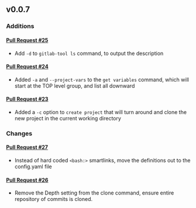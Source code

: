## v0.0.7

### Additions

#### [Pull Request #25](https://github.com/Maahsome/gitlab-tool/pull/25)

- Add `-d` to `gitlab-tool ls` command, to output the description

#### [Pull Request #24](https://github.com/Maahsome/gitlab-tool/pull/24)

- Added `-a` and `--project-vars` to the `get variables` command, which will start at the TOP level group, and list all downward

#### [Pull Request #23](https://github.com/Maahsome/gitlab-tool/pull/23)

- Added a `-c` option to `create project` that will turn around and clone the new project in the current working directory


### Changes

#### [Pull Request #27](https://github.com/Maahsome/gitlab-tool/pull/27)

- Instead of hard coded `<bash:>` smartlinks, move the definitions out to the config.yaml file

#### [Pull Request #26](https://github.com/Maahsome/gitlab-tool/pull/26)

- Remove the Depth setting from the clone command, ensure entire repository of commits is cloned.

